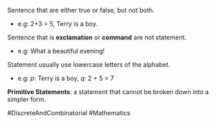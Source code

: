 Sentence that are either true or false, but not both.
- e.g: 2+3 = 5, Terry is a boy.

Sentence that is **exclamation** or **command** are not statement.
- e.g: What a beautiful evening!

Statement usually use lowercase letters of the alphabet.
- e.g:  $p$: Terry is a boy, $q$: 2 + 5 = 7

**Primitive Statements**: a statement that cannot be broken down into a simpler form.

#DiscreteAndCombinatorial #Mathematics 